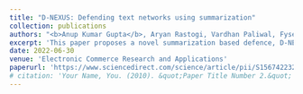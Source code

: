 ```yaml
---
title: "D-NEXUS: Defending text networks using summarization"
collection: publications
authors: "<b>Anup Kumar Gupta</b>, Aryan Rastogi, Vardhan Paliwal, Fyse Nassar, [Puneet Gupta](https://scholar.google.co.in/citations?hl=en&user=yUB8lNsAAAAJ&view_op=list_works&sortby=pubdate)"
excerpt: 'This paper proposes a novel summarization based defence, D-NEXUS (DefeNding tEXt networks Using Summarization), against adversarial attacks on the sentiment analysis models.'
date: 2022-06-30
venue: 'Electronic Commerce Research and Applications'
paperurl: 'https://www.sciencedirect.com/science/article/pii/S1567422322000552'
# citation: 'Your Name, You. (2010). &quot;Paper Title Number 2.&quot; <i>Journal 1</i>. 1(2).'
---
```

<!-- This paper is about the number 2. The number 3 is left for future work. -->

<!-- [Download paper here](http://academicpages.github.io/files/paper2.pdf) -->

<!-- Recommended citation: Your Name, You. (2010). "Paper Title Number 2." <i>Journal 1</i>. 1(2). -->